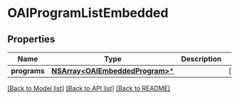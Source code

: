 # OAIProgramListEmbedded

## Properties
Name | Type | Description | Notes
------------ | ------------- | ------------- | -------------
**programs** | [**NSArray&lt;OAIEmbeddedProgram&gt;***](OAIEmbeddedProgram.md) |  | [optional] 

[[Back to Model list]](../README.md#documentation-for-models) [[Back to API list]](../README.md#documentation-for-api-endpoints) [[Back to README]](../README.md)


